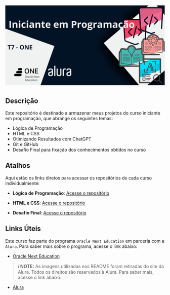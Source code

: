 <h1 align="center">
<img 
    src="./midia-readme/capa-iniciante-em-programação-T7-one.png"
    width="700"  
/>
</h1>

## Descrição
Este repositório é destinado a armazenar meus projetos do curso iniciante em programação, que abrange os seguintes temas:

- Lógica de Programação
- HTML e CSS
- Otimizando Resultados com ChatGPT
- Git e GitHub
- Desafio Final para fixação dos conhecimentos obtidos no curso

## Atalhos
Aqui estão os links diretos para acessar os repositórios de cada curso individualmente:
- **Lógica de Programação**: <a href="https://github.com/SergioSinhoca/"
title="View repository">Acesse o repositório</a> 

- **HTML e CSS**: <a href="https://github.com/SergioSinhoca/"
title="View repository">Acesse o repositório</a>

- **Desafio Final**: <a href="https://github.com/SergioSinhoca/"
title="View repository">Acesse o repositório</a>

## Links Úteis
Este curso faz parte do programa `Oracle Next Education` em parceria com a `Alura`. Para saber mais sobre o programa, acesse o link abaixo:

- [Oracle Next Education](https://www.oracle.com/br/education/oracle-next-education/)

 > ℹ️ **NOTE:** As imagens utilizadas nos README foram retiradas do site da Alura. Todos os direitos são reservados à Alura. Para saber mais, acesse o link abaixo: 

- [Alura](https://www.alura.com.br/)

